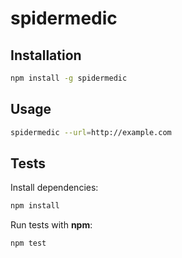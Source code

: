 # spidermedic

## Installation

```sh
npm install -g spidermedic
```

## Usage

```sh
spidermedic --url=http://example.com
```

## Tests

Install dependencies:

 
```sh
npm install
```

Run tests with __npm__:
 
```sh
npm test
```

